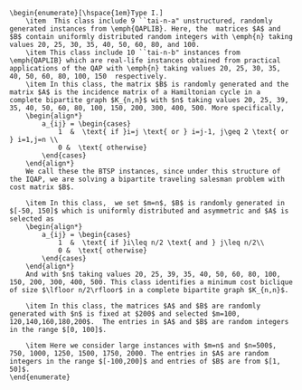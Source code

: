 	\begin{enumerate}[\hspace{1em}Type I.]
		\item  This class include 9 ``tai-n-a" unstructured, randomly generated instances from \emph{QAPLIB}. Here, the  matrices $A$ and $B$ contain uniformly distributed random integers with \emph{n} taking values 20, 25, 30, 35, 40, 50, 60, 80, and 100.
		\item This class include 10 ``tai-n-b" instances from  \emph{QAPLIB} which are real-life instances obtained from practical applications of the QAP with \emph{n} taking values 20, 25, 30, 35, 40, 50, 60, 80, 100, 150  respectively.
		\item In this class, the matrix $B$ is randomly generated and the matrix $A$ is the incidence matrix of a Hamiltonian cycle in a complete bipartite graph $K_{n,n}$ with $n$ taking values 20, 25, 39, 35, 40, 50, 60, 80, 100, 150, 200, 300, 400, 500. More specifically,
		\begin{align*}
			a_{ij} = \begin{cases}
				1  &  \text{ if }i=j \text{ or } i=j-1, j\geq 2 \text{ or } i=1,j=n \\
				0 &  \text{ otherwise}
			\end{cases}
		\end{align*}
		We call these the BTSP instances, since under this structure of the IQAP, we are solving a bipartite traveling salesman problem with cost matrix $B$.
		
		\item In this class,  we set $m=n$, $B$ is randomly generated in $[-50, 150]$ which is uniformly distributed and asymmetric and $A$ is selected as
		\begin{align*}
			a_{ij} = \begin{cases}
				1  &  \text{ if }i\leq n/2 \text{ and } j\leq n/2\\
				0 &  \text{ otherwise}
			\end{cases}
		\end{align*}
		And with $n$ taking values 20, 25, 39, 35, 40, 50, 60, 80, 100, 150, 200, 300, 400, 500. This class identifies a minimum cost biclique of size $\lfloor n/2\rfloor$ in a complete bipartite graph $K_{n,n}$.
		
		\item In this class, the matrices $A$ and $B$ are randomly generated with $n$ is fixed at $200$ and selected $m=100, 120,140,160,180,200$.  The entries in $A$ and $B$ are random integers in the range $[0, 100]$.
		
		\item Here we consider large instances with $m=n$ and $n=500$, 750, 1000, 1250, 1500, 1750, 2000. The entries in $A$ are random integers in the range $[-100,200]$ and entries of $B$ are from $[1, 50]$.
	\end{enumerate}
